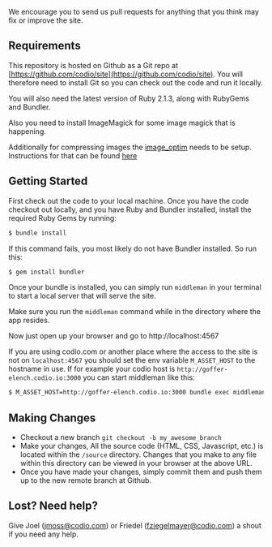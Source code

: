 

We encourage you to send us pull requests for anything that you think
may fix or improve the site.

## Requirements

This repository is hosted on Github as a Git repo at
[https://github.com/codio/site](https://github.com/codio/site). You
will therefore need to install Git so you can check out the code and
run it locally.

You will also need the latest version of Ruby 2.1.3, along with
RubyGems and Bundler.

Also you need to install ImageMagick for some image magick that is
happening.

Additionally for compressing images the [image_optim](https://github.com/toy/image_optim)
needs to be setup.
Instructions for that can be found
[here](https://github.com/toy/image_optim#binaries-installation)

## Getting Started

First check out the code to your local machine. Once you have the code
checkout out locally, and you have Ruby and Bundler installed, install
the required Ruby Gems by running:

```bash
$ bundle install
```

If this command fails, you most likely do not have Bundler
installed. So run this:

```bash
$ gem install bundler
```

Once your bundle is installed, you can simply run `middleman` in your
terminal to start a local server that will serve the site.

Make sure you run the `middleman` command while in the directory where the app resides.

Now just open up your browser and go to http://localhost:4567

If you are using codio.com or another place where the access to the site is not on
`localhost:4567` you should set the env variable `M_ASSET_HOST` to the hostname in use.
If for example your codio host is `http://goffer-elench.codio.io:3000` you can start
middleman like this:

```bash
$ M_ASSET_HOST=http://goffer-elench.codio.io:3000 bundle exec middleman
```


## Making Changes

* Checkout a new branch `git checkout -b my_awesome_branch`
* Make your changes,
  All the source code (HTML, CSS, Javascript, etc.) is located within
  the `/source` directory. Changes that you make to any file within this
  directory can be viewed in your browser at the above URL.
* Once you have made your changes, simply commit them and push them up
  to the new remote branch at Github.


## Lost? Need help?

Give Joel (jmoss@codio.com) or Friedel (fziegelmayer@codio.com) a
shout if you need any help.
